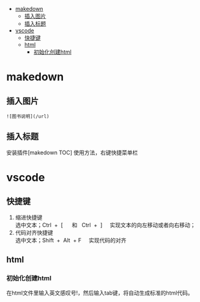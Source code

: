 
<!-- TOC -->

- [makedown](#makedown)
    - [插入图片](#插入图片)
    - [插入标题](#插入标题)
- [vscode](#vscode)
    - [快捷键](#快捷键)
    - [html](#html)
        - [初始化创建html](#初始化创建html)

<!-- /TOC -->



# makedown
## 插入图片
`![图书说明](/url)`

## 插入标题
安装插件[makedown TOC]  使用方法，右键快捷菜单栏

# vscode
## 快捷键
1. 缩进快捷键  
选中文本；Ctrl  +  [      和   Ctrl  +  ]     实现文本的向左移动或者向右移动；
2. 代码对齐快捷键  
选中文本；Shift  +  Alt  + F     实现代码的对齐


## html
### 初始化创建html
在html文件里输入英文感叹号!，然后输入tab键，将自动生成标准的html代码。  
